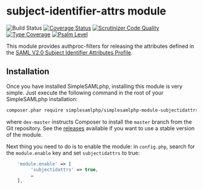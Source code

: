 # subject-identifier-attrs module

![Build Status](https://github.com/simplesamlphp/simplesamlphp-module-subjectidattrs/workflows/CI/badge.svg?branch=master)
[![Coverage Status](https://codecov.io/gh/simplesamlphp/simplesamlphp-module-subjectidattrs/branch/master/graph/badge.svg)](https://codecov.io/gh/simplesamlphp/simplesamlphp-module-subjectidattrs)
[![Scrutinizer Code Quality](https://scrutinizer-ci.com/g/simplesamlphp/simplesamlphp-module-subjectidattrs/badges/quality-score.png?branch=master)](https://scrutinizer-ci.com/g/simplesamlphp/simplesamlphp-module-subjectidattrs/?branch=master)
[![Type Coverage](https://shepherd.dev/github/simplesamlphp/simplesamlphp-module-subjectidattrs/coverage.svg)](https://shepherd.dev/github/simplesamlphp/simplesamlphp-module-subjectidattrs)
[![Psalm Level](https://shepherd.dev/github/simplesamlphp/simplesamlphp-module-subjectidattrs/level.svg)](https://shepherd.dev/github/simplesamlphp/simplesamlphp-module-subjectidattrs)

This module provides authproc-filters for releasing the attributes defined
in the [SAML V2.0 Subject Identifier Attributes Profile][specification].

## Installation

Once you have installed SimpleSAMLphp, installing this module is very simple.
Just execute the following command in the root of your SimpleSAMLphp
installation:

```bash
composer.phar require simplesamlphp/simplesamlphp-module-subjectidattrs:dev-master
```

where `dev-master` instructs Composer to install the `master` branch from the
Git repository. See the [releases][releases]
available if you want to use a stable version of the module.

Next thing you need to do is to enable the module: in `config.php`,
search for the `module.enable` key and set `subjectidattrs` to true:

```php
    'module.enable' => [
         'subjectidattrs' => true,
         …
    ],
```

[specification]: https://docs.oasis-open.org/security/saml-subject-id-attr/v1.0/saml-subject-id-attr-v1.0.pdf
[releases]: https://github.com/simplesamlphp/simplesamlphp-module-subjectidattrs/releases
